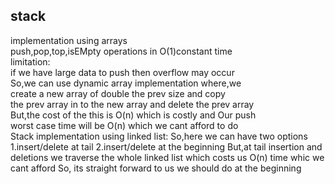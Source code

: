 ## stack 
implementation using arrays\
push,pop,top,isEMpty operations in O(1)constant time\
limitation:\
if we have large data to push then overflow may occur\
So,we can use dynamic array implementation where,we \
create a new array of double the prev size and copy \
the prev array in to the new array and delete the prev array\
But,the cost of the this is O(n) which is costly and Our push \
worst case time will be O(n) which we cant afford to do\
Stack implementation using linked list:
So,here we can have two options
1.insert/delete at tail
2.insert/delete at the beginning
But,at tail insertion and deletions we traverse 
the whole linked list which costs us O(n) time 
whic we cant afford
So, its straight forward to us we should do at the beginning
